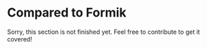# Compared to Formik

Sorry, this section is not finished yet. Feel free to contribute to get it covered!

